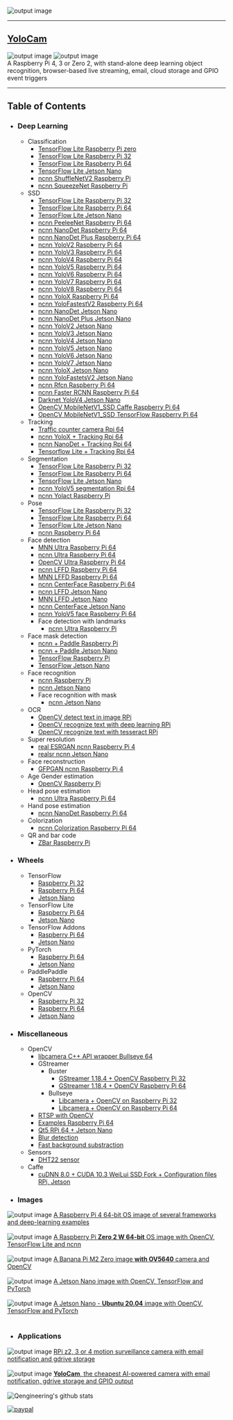 ![output image]( https://qengineering.eu/github/GitHubLogo.jpg )

---------
## **[YoloCam](https://github.com/Qengineering/YoloCam)**
![output image]( https://qengineering.eu/github/YoloCamGitHubSocialSmall.jpg ) ![output image]( https://qengineering.eu/github/YoloCamGitHubSocialSmallScreen.jpg )<br>
A Raspberry Pi 4, 3 or Zero 2, with stand-alone deep learning object recognition, browser-based live streaming, email, cloud storage and GPIO event triggers

---------

## Table of Contents

- ### Deep Learning
  * Classification
    + [TensorFlow Lite Raspberry Pi zero](https://github.com/Qengineering/TensorFlow_Lite_Classification_RPi_zero)
    + [TensorFlow Lite Raspberry Pi 32](https://github.com/Qengineering/TensorFlow_Lite_Classification_RPi_32-bits)
    + [TensorFlow Lite Raspberry Pi 64](https://github.com/Qengineering/TensorFlow_Lite_Classification_RPi_64-bits)
    + [TensorFlow Lite Jetson Nano](https://github.com/Qengineering/TensorFlow_Lite_Classification_Jetson-Nano)
    + [ncnn ShuffleNetV2 Raspberry Pi](https://github.com/Qengineering/ShuffleNetV2-ncnn)
    + [ncnn SqueezeNet Raspberry Pi](https://github.com/Qengineering/SqueezeNet-ncnn)
  * SSD
    + [TensorFlow Lite Raspberry Pi 32](https://github.com/Qengineering/TensorFlow_Lite_SSD_RPi_32-bits)
    + [TensorFlow Lite Raspberry Pi 64](https://github.com/Qengineering/TensorFlow_Lite_SSD_RPi_64-bits)
    + [TensorFlow Lite Jetson Nano](https://github.com/Qengineering/TensorFlow_Lite_SSD_Jetson-Nano)
    + [ncnn PeeleeNet Raspberry Pi 64](https://github.com/Qengineering/PeleeNet_SSD)
    + [ncnn NanoDet Raspberry Pi 64](https://github.com/Qengineering/NanoDet-ncnn-Raspberry-Pi-4)
    + [ncnn NanoDet Plus Raspberry Pi 64](https://github.com/Qengineering/NanoDetPlus-ncnn-Raspberry-Pi-4)
    + [ncnn YoloV2 Raspberry Pi 64](https://github.com/Qengineering/YoloV2-ncnn-Raspberry-Pi-4)
    + [ncnn YoloV3 Raspberry Pi 64](https://github.com/Qengineering/YoloV3-ncnn-Raspberry-Pi-4)
    + [ncnn YoloV4 Raspberry Pi 64](https://github.com/Qengineering/YoloV4-ncnn-Raspberry-Pi-4)
    + [ncnn YoloV5 Raspberry Pi 64](https://github.com/Qengineering/YoloV5-ncnn-Raspberry-Pi-4)
    + [ncnn YoloV6 Raspberry Pi 64](https://github.com/Qengineering/YoloV6-ncnn-Raspberry-Pi-4)
    + [ncnn YoloV7 Raspberry Pi 64](https://github.com/Qengineering/YoloV7-ncnn-Raspberry-Pi-4)
    + [ncnn YoloV8 Raspberry Pi 64](https://github.com/Qengineering/YoloV8-ncnn-Raspberry-Pi-4)
    + [ncnn YoloX Raspberry Pi 64](https://github.com/Qengineering/YoloX-ncnn-Raspberry-Pi-4)
    + [ncnn YoloFastestV2 Raspberry Pi 64](https://github.com/Qengineering/YoloFastestV2-ncnn-Raspberry-Pi-4)
    + [ncnn NanoDet Jetson Nano](https://github.com/Qengineering/NanoDet-ncnn-Jetson-Nano)
    + [ncnn NanoDet Plus Jetson Nano](https://github.com/Qengineering/NanoDetPlus-ncnn-Jetson-Nano)
    + [ncnn YoloV2 Jetson Nano](https://github.com/Qengineering/YoloV2-ncnn-Jetson-Nano)
    + [ncnn YoloV3 Jetson Nano](https://github.com/Qengineering/YoloV3-ncnn-Jetson-Nano)
    + [ncnn YoloV4 Jetson Nano](https://github.com/Qengineering/YoloV4-ncnn-Jetson-Nano)
    + [ncnn YoloV5 Jetson Nano](https://github.com/Qengineering/YoloV5-ncnn-Jetson-Nano)
    + [ncnn YoloV6 Jetson Nano](https://github.com/Qengineering/YoloV6-ncnn-Jetson-Nano)
    + [ncnn YoloV7 Jetson Nano](https://github.com/Qengineering/YoloV7-ncnn-Jetson-Nano)
    + [ncnn YoloX Jetson Nano](https://github.com/Qengineering/YoloX-ncnn-Jetson-Nano)
    + [ncnn YoloFastetsV2 Jetson Nano](https://github.com/Qengineering/YoloFastest-ncnn-Jetson-Nano)
    + [ncnn Rfcn Raspberry Pi 64](https://github.com/Qengineering/Rfcn_ncnn)
    + [ncnn Faster RCNN Raspberry Pi 64](https://github.com/Qengineering/Faster_RCNN_ncnn)
    + [Darknet YoloV4 Jetson Nano](https://github.com/Qengineering/YoloV4-Darknet-Jetson-Nano)
    + [OpenCV MobileNetV1_SSD Caffe Raspberry Pi 64](https://github.com/Qengineering/MobileNetV1_SSD_OpenCV_Caffe)
    + [OpenCV MobileNetV1_SSD TensorFlow Raspberry Pi 64](https://github.com/Qengineering/MobileNet_SSD_OpenCV_TensorFlow)
  * Tracking
    + [Traffic counter camera Rpi 64](https://github.com/Qengineering/Traffic-Counter-RPi_64-bit) 
    + [ncnn YoloX + Tracking Rpi 64](https://github.com/Qengineering/YoloX-Tracking-ncnn-RPi_64-bit)
    + [ncnn NanoDet + Tracking Rpi 64](https://github.com/Qengineering/NanoDet-Tracking-ncnn-RPi_64-bit)
    + [Tensorflow Lite + Tracking Rpi 64](https://github.com/Qengineering/TensorFlow_Lite-Tracking-RPi_64-bit)
  * Segmentation
    + [TensorFlow Lite Raspberry Pi 32](https://github.com/Qengineering/TensorFlow_Lite_Segmentation_RPi_32-bit)
    + [TensorFlow Lite Raspberry Pi 64](https://github.com/Qengineering/TensorFlow_Lite_Segmentation_RPi_64-bit)
    + [TensorFlow Lite Jetson Nano](https://github.com/Qengineering/TensorFlow_Lite_Segmentation_Jetson-Nano)
    + [ncnn YoloV5 segmentation Rpi 64](https://github.com/Qengineering/YoloV5-segmentation-ncnn-RPi4)
    + [ncnn Yolact Raspberry Pi](https://github.com/Qengineering/Yolact-ncnn-Raspberry-Pi-4)
  * Pose
    + [TensorFlow Lite Raspberry Pi 32](https://github.com/Qengineering/TensorFlow_Lite_Pose_RPi_32-bits)
    + [TensorFlow Lite Raspberry Pi 64](https://github.com/Qengineering/TensorFlow_Lite_Pose_RPi_64-bits)
    + [TensorFlow Lite Jetson Nano](https://github.com/Qengineering/TensorFlow_Lite_Pose_Jetson-Nano)
    + [ncnn Raspberry Pi 64](https://github.com/Qengineering/ncnn_Pose_RPi_64-bits)   
  * Face detection
    + [MNN Ultra Raspberry Pi 64](https://github.com/Qengineering/Face-detection-Raspberry-Pi-32-64-bits/tree/master/MNN)
    + [ncnn Ultra Raspberry Pi 64](https://github.com/Qengineering/Face-detection-Raspberry-Pi-32-64-bits/tree/master/ncnn)
    + [OpenCV Ultra Raspberry Pi 64](https://github.com/Qengineering/Face-detection-Raspberry-Pi-32-64-bits/tree/master/OpenCV)
    + [ncnn LFFD Raspberry Pi 64](https://github.com/Qengineering/LFFD-ncnn-Raspberry-Pi-4)
    + [MNN LFFD Raspberry Pi 64](https://github.com/Qengineering/LFFD-MNN-Raspberry-Pi-4)
    + [ncnn CenterFace Raspberry Pi 64](https://github.com/Qengineering/CenterFace-ncnn-Raspberry-Pi-4)
    + [ncnn LFFD Jetson Nano](https://github.com/Qengineering/LFFD-ncnn-Jetson-Nano)
    + [MNN LFFD Jetson Nano](https://github.com/Qengineering/LFFD-MNN-Jetson-Nano)
    + [ncnn CenterFace Jetson Nano](https://github.com/Qengineering/CenterFace-ncnn-Jetson-Nano)
    + [ncnn YoloV5 face Raspberry Pi 64](https://github.com/Qengineering/YoloV5-face-ncnn-RPi4)
    * Face detection with landmarks
      + [ncnn Ultra Raspberry Pi](https://github.com/Qengineering/Face-detection-Landmark-Raspberry-Pi-32-64-bits)
  * Face mask detection
    + [ncnn + Paddle Raspberry Pi](https://github.com/Qengineering/Face-Mask-Detection-Raspberry-Pi-64-bits)
    + [ncnn + Paddle Jetson Nano](https://github.com/Qengineering/Face-Mask-Detection-Jetson-Nano)
    + [TensorFlow Raspberry Pi](https://github.com/Qengineering/TensorFlow_Lite_Face_Mask_RPi_64-bits)
    + [TensorFlow Jetson Nano](https://github.com/Qengineering/TensorFlow_Lite_Face_Mask_Jetson-Nano)
  * Face recognition
    + [ncnn Raspberry Pi](https://github.com/Qengineering/Face-Recognition-Raspberry-Pi-64-bits)
    + [ncnn Jetson Nano](https://github.com/Qengineering/Face-Recognition-Jetson-Nano)
    * Face recognition with mask
      + [ncnn Jetson Nano](https://github.com/Qengineering/Face-Recognition-with-Mask-Jetson-Nano)
  * OCR
    + [OpenCV detect text in image RPi](https://github.com/Qengineering/OpenCV_OCR_Detect_Text)
    + [OpenCV recognize text with deep learning RPi](https://github.com/Qengineering/OpenCV_OCR_DNN)
    + [OpenCV recognize text with tesseract RPi](https://github.com/Qengineering/OpenCV_OCR_Tesseract)
  * Super resolution
    + [real ESRGAN ncnn Raspberry Pi 4 ](https://github.com/Qengineering/Real-ESRGAN-ncnn-Raspberry-Pi-4)
    + [realsr ncnn Jetson Nano](https://github.com/Qengineering/realsr-ncnn-Jetson-Nano)
  * Face reconstruction
    + [GFPGAN ncnn Raspberry Pi 4 ](https://github.com/Qengineering/GFPGAN-ncnn-Raspberry-Pi-4)
  * Age Gender estimation
    + [OpenCV Raspberry Pi](https://github.com/Qengineering/Age-Gender-OpenCV-Raspberry-Pi-4)
  * Head pose estimation
    + [ncnn Ultra Raspberry Pi 64](https://github.com/Qengineering/Head-Pose-ncnn-Raspberry-Pi-4)
  * Hand pose estimation
    + [ncnn NanoDet Raspberry Pi 64](https://github.com/Qengineering/Hand-Pose-ncnn-Raspberry-Pi-4)
  * Colorization
    + [ncnn Colorization Raspberry Pi 64](https://github.com/Qengineering/ncnn-Colorization_Raspberry-Pi-4)
  * QR and bar code
    + [ZBar Raspberry Pi](https://github.com/Qengineering/QR_scanner_Raspberry_Pi)
- ### Wheels
  * TensorFlow
    + [Raspberry Pi 32](https://github.com/Qengineering/TensorFlow-Raspberry-Pi)
    + [Raspberry Pi 64](https://github.com/Qengineering/TensorFlow-Raspberry-Pi_64-bit)
    + [Jetson Nano](https://github.com/Qengineering/TensorFlow-JetsonNano)
  * TensorFlow Lite
    + [Raspberry Pi 64](https://github.com/Qengineering/TensorFlow-Lite-Raspberry-Pi_64-bit)
    + [Jetson Nano](https://github.com/Qengineering/TensorFlow-Lite-Raspberry-Pi_64-bit)
  * TensorFlow Addons
    + [Raspberry Pi 64](https://github.com/Qengineering/TensorFlow-Addons-Raspberry-Pi_64-bit)
    + [Jetson Nano](https://github.com/Qengineering/TensorFlow-Addons-Jetson-Nano)
  * PyTorch
    + [Raspberry Pi 64](https://github.com/Qengineering/PyTorch-Raspberry-Pi-64-OS)
    + [Jetson Nano](https://github.com/Qengineering/PyTorch-Jetson-Nano)
  * PaddlePaddle
    + [Raspberry Pi 64](https://github.com/Qengineering/Paddle-Raspberry-Pi)
    + [Jetson Nano](https://github.com/Qengineering/Paddle-Jetson-Nano)
  * OpenCV
    + [Raspberry Pi 32](https://github.com/Qengineering/Install-OpenCV-Raspberry-Pi-32-bits)
    + [Raspberry Pi 64](https://github.com/Qengineering/Install-OpenCV-Raspberry-Pi-64-bits)  
    + [Jetson Nano](https://github.com/Qengineering/Install-OpenCV-Jetson-Nano)
- ### Miscellaneous
  * OpenCV
    + [libcamera C++ API wrapper Bullseye 64](https://github.com/Qengineering/LCCV)
    * GStreamer
      * Buster
        + [GStreamer 1.18.4 + OpenCV Raspberry Pi 32](https://github.com/Qengineering/GStreamer-1.18.4-RPi_32-bits)
        + [GStreamer 1.18.4 + OpenCV Raspberry Pi 64](https://github.com/Qengineering/GStreamer-1.18.4-RPi_64-bits)
      * Bullseye 
        + [Libcamera + OpenCV on Raspberry Pi 32](https://github.com/Qengineering/Libcamera-OpenCV-RPi-Bullseye-32OS)
        + [Libcamera + OpenCV on Raspberry Pi 64](https://github.com/Qengineering/Libcamera-OpenCV-RPi-Bullseye-64OS)
    + [RTSP with OpenCV](https://github.com/Qengineering/RTSP-with-OpenCV)
    + [Examples Raspberry Pi 64](https://github.com/Qengineering/OpenCV-Livecam-Raspberry-Pi)
    + [Qt5 RPi 64 + Jetson Nano](https://github.com/Qengineering/Qt5-OpenCV-Raspberry-Pi-Jetson-Nano)
    + [Blur detection](https://github.com/Qengineering/Blur-detection-with-FFT-in-C)
    + [Fast background substraction](https://github.com/Qengineering/Fast-Background-Substraction)
  * Sensors
    + [DHT22 sensor](https://github.com/Qengineering/DHT22-Raspberry-Pi)
  * Caffe
    + [cuDNN 8.0 + CUDA 10.3 WeiLui SSD Fork + Configuration files RPi, Jetson](https://github.com/Qengineering/caffe)
- ### Images
![output image]( https://qengineering.eu/github/SDcard16GB_small.jpg ) [A Raspberry Pi 4 64-bit OS image of several frameworks and deep-learning examples](https://github.com/Qengineering/RPi-image)<br/><br/>
![output image]( https://qengineering.eu/github/SDcard16GBZero2small.jpg ) [A Raspberry Pi **Zero 2 W 64-bit** OS image with OpenCV, TensorFlow Lite and ncnn](https://github.com/Qengineering/RPi_64-bit_Zero-2-image)<br/><br/>
![output image]( https://qengineering.eu/github/SDcard16GB_banana.jpg ) [A Banana Pi M2 Zero image **with OV5640** camera and OpenCV](https://github.com/Qengineering/BananaPi-M2-Zero-OV5640)<br/><br/>
![output image]( https://qengineering.eu/github/SDcard32GB_smallJetson.jpg ) [A Jetson Nano image with OpenCV, TensorFlow and PyTorch](https://github.com/Qengineering/Jetson-Nano-image)<br/><br/>
![output image]( https://qengineering.eu/github/SDcard32GBJetsonUB20small.jpg ) [A Jetson Nano - **Ubuntu 20.04** image with OpenCV, TensorFlow and PyTorch](https://github.com/Qengineering/Jetson-Nano-Ubuntu-20-image)<br/><br/>
- ### Applications
![output image]( https://qengineering.eu/github/SDcardMotion.jpg ) [RPi z2, 3 or 4 motion surveillance camera with email notification and gdrive storage](https://github.com/Qengineering/RPiMotionCam)<br/><br/>
![output image]( https://qengineering.eu/github/SDcardDNN.jpg ) [**YoloCam**, the cheapest AI-powered camera with email notification, gdrive storage and GPIO output](https://github.com/Qengineering/YoloCam)<br/><br/>
![Qengineering's github stats](https://github-readme-stats.vercel.app/api?username=Qengineering&count_private=true&show_icon=true&card_width=400&bg_color=00000000&title_color=005E2C&text_color=949CA5&show_icons=true&hide_border=true&icon_color=00BE33)

<!--
![Qengineering's github stats](https://github-readme-stats.vercel.app/api?username=Qengineering&count_private=true&show_icon=true&card_width=400&bg_color=00000000&title_color=005E2C&text_color=949CA5&show_icons=true&hide_border=true&icon_color=00BE33)
-->

[![paypal](https://qengineering.eu/github/TipJarSmall4.png)](https://www.paypal.com/cgi-bin/webscr?cmd=_s-xclick&hosted_button_id=CPZTM5BB3FCYL) 

<!--
**Qengineering/Qengineering** is a ✨ _special_ ✨ repository because its `README.md` (this file) appears on your GitHub profile.

Here are some ideas to get you started:

- 🔭 I’m currently working on ...
- 🌱 I’m currently learning ...
- 👯 I’m looking to collaborate on ...
- 🤔 I’m looking for help with ...
- 💬 Ask me about ...
- 📫 How to reach me: ...
- 😄 Pronouns: ...
- ⚡ Fun fact: ...
-->

